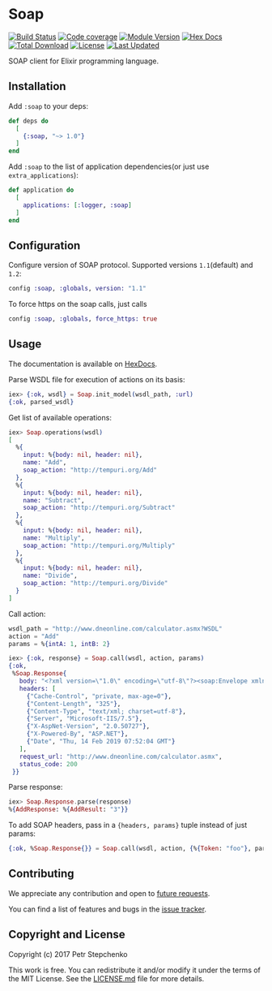 # Soap

[![Build Status](https://travis-ci.org/elixir-soap/soap.svg?branch=master)](https://travis-ci.org/elixir-soap/soap)
[![Code coverage](https://img.shields.io/coveralls/github/elixir-soap/soap.svg?style=flat)](https://coveralls.io/github/elixir-soap/soap)
[![Module Version](https://img.shields.io/hexpm/v/soap.svg)](https://hex.pm/packages/soap)
[![Hex Docs](https://img.shields.io/badge/hex-docs-lightgreen.svg)](https://hexdocs.pm/soap/)
[![Total Download](https://img.shields.io/hexpm/dt/soap.svg)](https://hex.pm/packages/soap)
[![License](https://img.shields.io/hexpm/l/soap.svg)](https://github.com/elixir-soap/soap/blob/master/LICENSE.md)
[![Last Updated](https://img.shields.io/github/last-commit/elixir-soap/soap.svg)](https://github.com/elixir-soap/soap/commits/master)

SOAP client for Elixir programming language.

## Installation

Add `:soap` to your deps:

```elixir
def deps do
  [
    {:soap, "~> 1.0"}
  ]
end
```
Add `:soap` to the list of application dependencies(or just use `extra_applications`):

```elixir
def application do
  [
    applications: [:logger, :soap]
  ]
end
```

## Configuration

Configure version of SOAP protocol. Supported versions `1.1`(default) and `1.2`:

```elixir
config :soap, :globals, version: "1.1"
```

To force https on the soap calls, just calls

```elixir
config :soap, :globals, force_https: true
```

## Usage

The documentation is available on [HexDocs](https://hexdocs.pm/soap/api-reference.html).

Parse WSDL file for execution of actions on its basis:

```elixir
iex> {:ok, wsdl} = Soap.init_model(wsdl_path, :url)
{:ok, parsed_wsdl}
```

Get list of available operations:

```elixir
iex> Soap.operations(wsdl)
[
  %{
    input: %{body: nil, header: nil},
    name: "Add",
    soap_action: "http://tempuri.org/Add"
  },
  %{
    input: %{body: nil, header: nil},
    name: "Subtract",
    soap_action: "http://tempuri.org/Subtract"
  },
  %{
    input: %{body: nil, header: nil},
    name: "Multiply",
    soap_action: "http://tempuri.org/Multiply"
  },
  %{
    input: %{body: nil, header: nil},
    name: "Divide",
    soap_action: "http://tempuri.org/Divide"
  }
]
```

Call action:

```elixir
wsdl_path = "http://www.dneonline.com/calculator.asmx?WSDL"
action = "Add"
params = %{intA: 1, intB: 2}

iex> {:ok, response} = Soap.call(wsdl, action, params)
{:ok,
 %Soap.Response{
   body: "<?xml version=\"1.0\" encoding=\"utf-8\"?><soap:Envelope xmlns:soap=\"http://schemas.xmlsoap.org/soap/envelope/\" xmlns:xsi=\"http://www.w3.org/2001/XMLSchema-instance\" xmlns:xsd=\"http://www.w3.org/2001/XMLSchema\"><soap:Body><AddResponse xmlns=\"http://tempuri.org/\"><AddResult>3</AddResult></AddResponse></soap:Body></soap:Envelope>",
   headers: [
     {"Cache-Control", "private, max-age=0"},
     {"Content-Length", "325"},
     {"Content-Type", "text/xml; charset=utf-8"},
     {"Server", "Microsoft-IIS/7.5"},
     {"X-AspNet-Version", "2.0.50727"},
     {"X-Powered-By", "ASP.NET"},
     {"Date", "Thu, 14 Feb 2019 07:52:04 GMT"}
   ],
   request_url: "http://www.dneonline.com/calculator.asmx",
   status_code: 200
 }}
```

Parse response:

```elixir
iex> Soap.Response.parse(response)
%{AddResponse: %{AddResult: "3"}}
```

To add SOAP headers, pass in a `{headers, params}` tuple instead of just params:

```elixir
{:ok, %Soap.Response{}} = Soap.call(wsdl, action, {%{Token: "foo"}, params})
```

## Contributing
We appreciate any contribution and open to [future requests](https://github.com/elixir-soap/soap/pulls).

You can find a list of features and bugs in the [issue tracker](https://github.com/elixir-soap/soap/issues).

## Copyright and License

Copyright (c) 2017 Petr Stepchenko

This work is free. You can redistribute it and/or modify it under the
terms of the MIT License. See the [LICENSE.md](./LICENSE.md) file for more details.
